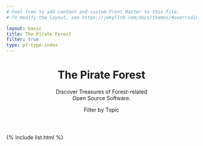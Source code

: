 ```yaml
---
# Feel free to add content and custom Front Matter to this file.
# To modify the layout, see https://jekyllrb.com/docs/themes/#overriding-theme-defaults

layout: basic
title: The Pirate Forest
filter: true
type: pf-type-index
---
```


<header class="text-center">
    <h1 class="pf-title">The Pirate Forest</h1>
    <p class="pf-under-title">
        Discover Treasures of Forest-related<br/> Open Source Software.
    </p>
    <div class="h4">Filter by Topic</div>
    <div id="pf-tag-men" class="pf-inline-men"></div>
</header>

{% include list.html %}
